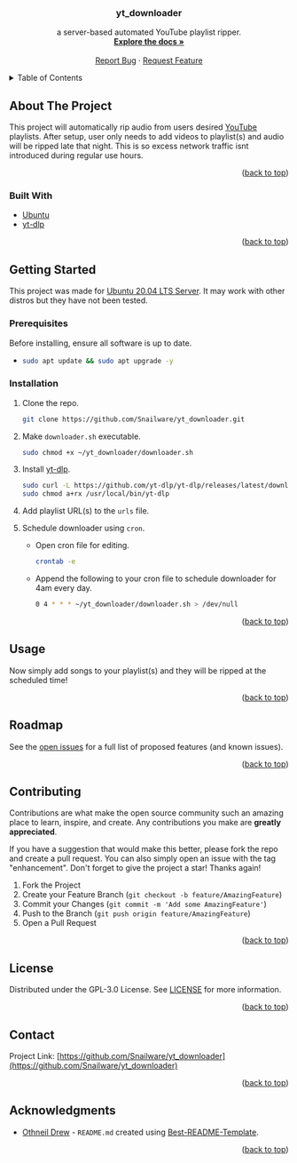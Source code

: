 <div id="top"></div>
<!-- PROJECT LOGO -->
<br />
<div align="center">

<h3 align="center">yt_downloader</h3>

  <p align="center">
    a server-based automated YouTube playlist ripper.
    <br />
    <a href="https://github.com/Snailware/yt_downloader"><strong>Explore the docs »</strong></a>
    <br />
    <br />
    <a href="https://github.com/Snailware/yt_downloader/issues">Report Bug</a>
    ·
    <a href="https://github.com/Snailware/yt_downloader/issues">Request Feature</a>
  </p>
</div>

<!-- TABLE OF CONTENTS -->
<details>
  <summary>Table of Contents</summary>
  <ol>
    <li>
      <a href="#about-the-project">About The Project</a>
      <ul>
        <li><a href="#built-with">Built With</a></li>
      </ul>
    </li>
    <li>
      <a href="#getting-started">Getting Started</a>
      <ul>
        <li><a href="#prerequisites">Prerequisites</a></li>
        <li><a href="#installation">Installation</a></li>
      </ul>
    </li>
    <li><a href="#usage">Usage</a></li>
    <li><a href="#roadmap">Roadmap</a></li>
    <li><a href="#contributing">Contributing</a></li>
    <li><a href="#license">License</a></li>
    <li><a href="#contact">Contact</a></li>
    <li><a href="#acknowledgments">Acknowledgments</a></li>
  </ol>
</details>

<!-- ABOUT THE PROJECT -->

## About The Project

This project will automatically rip audio from users desired
[YouTube](https://youtube.com) playlists. After setup, user only needs to add
videos to playlist(s) and audio will be ripped late that night. This is so
excess network traffic isnt introduced during regular use hours.

<p align="right">(<a href="#top">back to top</a>)</p>

### Built With

-   [Ubuntu](https://ubuntu.com/)
-   [yt-dlp](https://github.com/yt-dlp/yt-dlp)

<p align="right">(<a href="#top">back to top</a>)</p>

<!-- GETTING STARTED -->

## Getting Started

This project was made for [Ubuntu 20.04 LTS Server](https://ubuntu.com/download/server). It may work with other distros but they have not been tested.

### Prerequisites

Before installing, ensure all software is up to date.

-   ```sh
    sudo apt update && sudo apt upgrade -y
    ```

### Installation

1. Clone the repo.

    ```sh
    git clone https://github.com/Snailware/yt_downloader.git
    ```

2. Make `downloader.sh` executable.

    ```sh
    sudo chmod +x ~/yt_downloader/downloader.sh
    ```

3. Install [yt-dlp](https://github.com/yt-dlp/yt-dlp).

    ```sh
    sudo curl -L https://github.com/yt-dlp/yt-dlp/releases/latest/download/yt-dlp -o /usr/local/bin/yt-dlp
    sudo chmod a+rx /usr/local/bin/yt-dlp
    ```

4. Add playlist URL(s) to the `urls` file.

5. Schedule downloader using `cron`.

    - Open cron file for editing.
        ```sh
        crontab -e
        ```
    - Append the following to your cron file to schedule downloader for 4am every day.

        ```sh
        0 4 * * * ~/yt_downloader/downloader.sh > /dev/null
        ```

<p align="right">(<a href="#top">back to top</a>)</p>

<!-- USAGE EXAMPLES -->

## Usage

Now simply add songs to your playlist(s) and they will be ripped at the scheduled time!

<p align="right">(<a href="#top">back to top</a>)</p>

<!-- ROADMAP -->

## Roadmap

See the [open issues](https://github.com/Snailware/yt_downloader/issues) for a full list of proposed features (and known issues).

<p align="right">(<a href="#top">back to top</a>)</p>

<!-- CONTRIBUTING -->

## Contributing

Contributions are what make the open source community such an amazing place to learn, inspire, and create. Any contributions you make are **greatly appreciated**.

If you have a suggestion that would make this better, please fork the repo and create a pull request. You can also simply open an issue with the tag "enhancement".
Don't forget to give the project a star! Thanks again!

1. Fork the Project
2. Create your Feature Branch (`git checkout -b feature/AmazingFeature`)
3. Commit your Changes (`git commit -m 'Add some AmazingFeature'`)
4. Push to the Branch (`git push origin feature/AmazingFeature`)
5. Open a Pull Request

<p align="right">(<a href="#top">back to top</a>)</p>

<!-- LICENSE -->

## License

Distributed under the GPL-3.0 License. See [LICENSE](https://github.com/Snailware/yt_downloader/blob/master/LICENSE) for more information.

<p align="right">(<a href="#top">back to top</a>)</p>

<!-- CONTACT -->

## Contact

Project Link: [https://github.com/Snailware/yt_downloader](https://github.com/Snailware/yt_downloader)

<p align="right">(<a href="#top">back to top</a>)</p>

<!-- ACKNOWLEDGMENTS -->

## Acknowledgments

-   [Othneil Drew](https://github.com/othneildrew) - `README.md` created using [Best-README-Template](https://github.com/othneildrew/Best-README-Template).

<p align="right">(<a href="#top">back to top</a>)</p>
